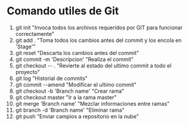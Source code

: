 # Comando utiles de Git

1.  git init                        "Invoca todos los archivos requeridos por GIT para funcionar correctamente"
2.  git add .                       "Toma todos los cambios antes del commit y los encola en 'Stage'"
3.  git reset                       "Descarta los cambios antes del commit"
4.  git commit -m 'Descripcion'     "Realiza el commit"
5.  git checkout -- .               "Revierte al estado del ultimo commit a todo el proyecto"
6.  git log                         "Historial de commits"
7.  git commit --amend              "Modificar el ultimo commit"
8.  git checkout -b 'Branch name'   "Crear rama"
9.  git checkout master             "Ir a la rama master"
10. git merge 'Branch name'         "Mezclar informaciones entre ramas"
11. git branch -d 'Branch name'     "Eliminar rama"
12. git push                        "Enviar campios a repositorio en la nube"
